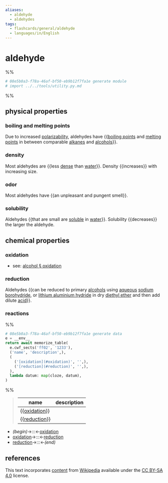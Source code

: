 ```yaml
---
aliases:
  - aldehyde
  - aldehydes
tags:
  - flashcards/general/aldehyde
  - languages/in/English
---
```


# aldehyde

%%

```Python
# 08e5b0a3-f78a-46af-bf50-eb9b12f7fa1e generate module
# import ../../tools/utility.py.md
```

%%

## physical properties

### boiling and melting points

Due to increased [polarizability](polarizability.md), aldehydes have {{[boiling points](boiling%20point.md) and [melting points](melting%20point.md) in between comparable [alkanes](alkane.md) and [alcohols](alcohol.md)}}. <!--SR:!2024-03-25,231,270-->

### density

Most aldehydes are {{less [dense](density.md) than [water](water.md)}}. Density {{increases}} with increasing size. <!--SR:!2024-01-30,225,310!2024-11-06,435,310-->

### odor

Most aldehydes have {{an unpleasant and pungent smell}}. <!--SR:!2024-04-23,221,230-->

### solubility

Aldehydes {{that are small are [soluble](solubility.md) in [water](water.md)}}. Solubility {{decreases}} the larger the aldehyde. <!--SR:!2024-05-30,328,330!2024-05-20,318,330-->

## chemical properties

### oxidation

- see: [alcohol § oxidation](alcohol.md#oxidation)

### reduction

Aldehydes {{can be reduced to primary [alcohols](alcohol.md) using [aqueous](aqueous%20solution.md) [sodium borohydride](sodium%20borohydride.md), or [lithium aluminium hydride](lithium%20aluminium%20hydride.md) in dry [diethyl ether](diethyl%20ether.md) and then add dilute [acid](acid.md)}}. <!--SR:!2025-04-14,458,261-->

### reactions

%%

```Python
# 08e5b0a3-f78a-46af-bf50-eb9b12f7fa1e generate data
e = __env__
return await memorize_table(
  e.cwf_sects('ff02', '1233'),
  ('name', 'description',),
  (
    ('[oxidation](#oxidation)', '',),
    ('[reduction](#reduction)', '',),
  ),
  lambda datum: map(cloze, datum),
)
```

%%

<!--08e5b0a3-f78a-46af-bf50-eb9b12f7fa1e generate section="ff02"--><!-- The following content is generated at 2023-04-06T10:39:35.661961+08:00. Any edits will be overridden! -->

> | name | description |
> |-|-|
> | {{[oxidation](#oxidation)}} |  |
> | {{[reduction](#reduction)}} |  | <!--SR:!2024-07-24,372,341!2024-07-03,351,341-->

<!--/08e5b0a3-f78a-46af-bf50-eb9b12f7fa1e-->

<!--08e5b0a3-f78a-46af-bf50-eb9b12f7fa1e generate section="1233"--><!-- The following content is generated at 2024-01-04T20:17:51.381884+08:00. Any edits will be overridden! -->

- _(begin)_→:::←[oxidation](#oxidation) <!--SR:!2024-02-18,238,321!2024-07-04,352,341-->
- [oxidation](#oxidation)→:::←[reduction](#reduction) <!--SR:!2024-07-22,370,341!2024-07-23,371,341-->
- [reduction](#reduction)→:::←_(end)_ <!--SR:!2024-07-21,369,341!2025-04-03,496,301-->

<!--/08e5b0a3-f78a-46af-bf50-eb9b12f7fa1e-->

## references

This text incorporates [content](https://en.wikipedia.org/wiki/aldehyde) from [Wikipedia](Wikipedia.md) available under the [CC BY-SA 4.0](https://creativecommons.org/licenses/by-sa/4.0/) license.
